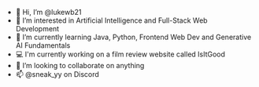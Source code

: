 - 👋 Hi, I’m @lukewb21
- 👀 I’m interested in Artificial Intelligence and Full-Stack Web Development
- 🌱 I’m currently learning Java, Python, Frontend Web Dev and Generative AI Fundamentals
- 💻 I'm currently working on a film review website called IsItGood
- 💞️ I’m looking to collaborate on anything
- 📫 @sneak_yy on Discord

<!---
lukewb21/lukewb21 is a ✨ special ✨ repository because its `README.md` (this file) appears on your GitHub profile.
You can click the Preview link to take a look at your changes.
--->
